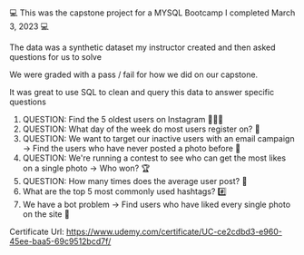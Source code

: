 💻 This was the capstone project for a MYSQL Bootcamp I completed March 3, 2023 💻

The data was a synthetic dataset my instructor created and then asked questions for us to solve

We were graded with a pass / fail for how we did on our capstone.

It was great to use SQL to clean and query this data to answer specific questions

1. QUESTION: Find the 5 oldest users on Instagram 👨🏼‍🦳
2. QUESTION: What day of the week do most users register on? 📱
3. QUESTION: We want to target our inactive users with an email campaign -> Find the users who have never posted a photo before 🤳
4. QUESTION: We're running a contest to see who can get the most likes on a single photo -> Who won? 🏆
5. QUESTION: How many times does the average user post? 🤳
6. What are the top 5 most commonly used hashtags? #️⃣
7. We have a bot problem -> Find users who have liked every single photo on the site 🤖

Certificate Url: https://www.udemy.com/certificate/UC-ce2cdbd3-e960-45ee-baa5-69c9512bcd7f/
